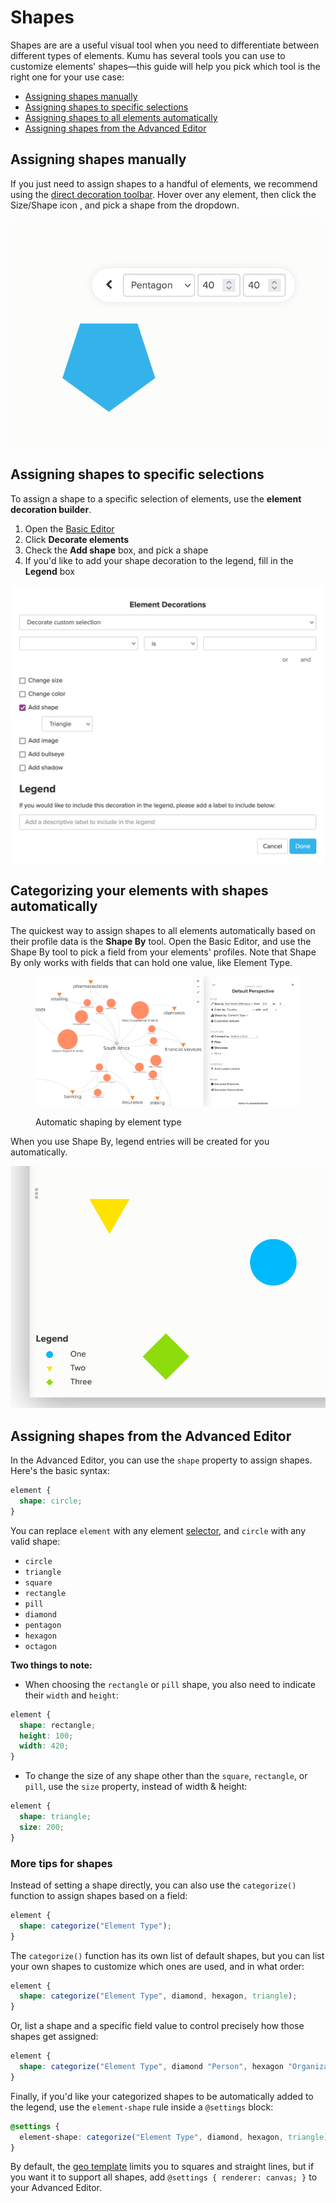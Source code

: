 # Shapes

Shapes are are a useful visual tool when you need to differentiate between different types of elements. Kumu has several tools you can use to customize elements' shapes—this guide will help you pick which tool is the right one for your use case:

* [Assigning shapes manually](shapes.md#Assigning-shapes-manually)
* [Assigning shapes to specific selections](shapes.md#Assigning-shapes-to-specific-selections)
* [Assigning shapes to all elements automatically](shapes.md#Assigning-shapes-to-all-elements-automatically)
* [Assigning shapes from the Advanced Editor](shapes.md#Assigning-shapes-from-the-Advanced-Editor)

## Assigning shapes manually

If you just need to assign shapes to a handful of elements, we recommend using the [direct decoration toolbar](direct-decorations.md). Hover over any element, then click the Size/Shape icon , and pick a shape from the dropdown.

![shapes direct decoration](../images/shapes-direct-decoration.png)

## Assigning shapes to specific selections

To assign a shape to a specific selection of elements, use the **element decoration builder**.

1. Open the [Basic Editor](../overview/view-editors.md#basic-editor)
2. Click **Decorate elements**
3. Check the **Add shape** box, and pick a shape
4. If you'd like to add your shape decoration to the legend, fill in the **Legend** box

![decoration builder shapes](../images/shapes-decoration-builder.png)

## Categorizing your elements with shapes automatically

The quickest way to assign shapes to all elements automatically based on their profile data is the **Shape By** tool. Open the Basic Editor, and use the Shape By tool to pick a field from your elements' profiles. Note that Shape By only works with fields that can hold one value, like Element Type.

<figure><img src="../.gitbook/assets/Shapes 2 (1) (1) (1).png" alt=""><figcaption><p>Automatic shaping by element type</p></figcaption></figure>

When you use Shape By, legend entries will be created for you automatically.

![legend shapes](../images/shapes-legend.png)

## Assigning shapes from the Advanced Editor

In the Advanced Editor, you can use the `shape` property to assign shapes. Here's the basic syntax:

```scss
element {
  shape: circle;
}
```

You can replace `element` with any element [selector](selectors.md), and `circle` with any valid shape:

* `circle`
* `triangle`
* `square`
* `rectangle`
* `pill`
* `diamond`
* `pentagon`
* `hexagon`
* `octagon`

**Two things to note:**

* When choosing the `rectangle` or `pill` shape, you also need to indicate their `width` and `height`:

```scss
element {
  shape: rectangle; 
  height: 100;
  width: 420;
}
```

* To change the size of any shape other than the `square`, `rectangle`, or `pill`, use the `size` property, instead of width & height:

```scss
element {
  shape: triangle; 
  size: 200;
}
```

### More tips for shapes

Instead of setting a shape directly, you can also use the `categorize()` function to assign shapes based on a field:

```scss
element {
  shape: categorize("Element Type");
}
```

The `categorize()` function has its own list of default shapes, but you can list your own shapes to customize which ones are used, and in what order:

```scss
element {
  shape: categorize("Element Type", diamond, hexagon, triangle);
}
```

Or, list a shape and a specific field value to control precisely how those shapes get assigned:

```scss
element {
  shape: categorize("Element Type", diamond "Person", hexagon "Organization");
}
```

Finally, if you'd like your categorized shapes to be automatically added to the legend, use the `element-shape` rule inside a `@settings` block:

```scss
@settings {
  element-shape: categorize("Element Type", diamond, hexagon, triangle);
}
```

By default, the [geo template](templates/geo.md) limits you to squares and straight lines, but if you want it to support all shapes, add `@settings { renderer: canvas; }` to your Advanced Editor.
